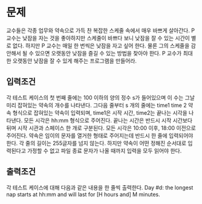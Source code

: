 # 문제

교수들은 각종 업무와 약속으로 가득 찬 복잡한 스케줄 속에서 매우 바쁘게 살아간다. 
P 교수는 낮잠을 자는 것을 좋아하지만 스케줄이 바쁘다 보니 낮잠을 잘 수 있는 시간이 별로 없다.
하지만 P 교수는 매일 한 번씩은 낮잠을 자고 싶어 한다. 물론 그의 스케줄을 감안해서 될 수 있으면 
오랫동안 낮잠을 즐길 수 있는 방법을 찾아야 한다. P 교수가 최대한 오랫동안 낮잠을 잘 수 있게 해주는 프로그램을 만들어라.


## 입력조건

각 테스트 케이스의 첫 번째 줄에는 100 이하의 양의 정수 s가 들어있으며 이 수는 그날 미리 잡혀있는 약속의 개수를 나타낸다. 그다음 줄부터 s 개의 줄에는 time1 time 2 약속 형식으로 잡혀있는 약속이 입력되며, time1은 시작 시간, time2는 끝나는 시각을 나타낸다. 모든 시각은 hh:mm 형식으로 주어진다. 끝나는 시간은 반드시 시작 시간보다 뒤며 시작 시관과 스페이스 한 개로 구분된다.
모든 시각은 10:00 이후, 18:00 이전으로 주어진다.
약속은 임이의 문자를 열거한 형태로 주어지는데 반드시 한 줄에 입력되어야 한다. 
각 줄의 길이는 255글자를 넘지 않는다. 하지만 약속이 어떤 정해진 순서대로 입력된다고 가정할 수 없고 
파일 종료 문자가 나올 때까지 입력을 모두 읽어야 한다.


## 출력조건

각 테스트 케이스에 대해 다음과 같은 내용을 한 줄씩 출력한다.
Day #d: the longest nap starts at hh:mm and will last for [H hours and] M minutes.